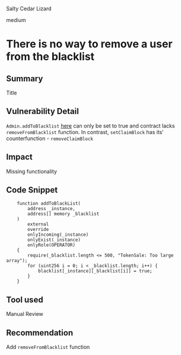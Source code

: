 Salty Cedar Lizard

medium

# There is no way to remove a user from the blacklist

## Summary
Title
## Vulnerability Detail
`Admin.addToBlacklist` [here](https://github.com/sherlock-audit/2024-03-zap-protocol/blob/c2ad35aa844899fa24f6ed0cbfcf6c7e611b061a/zap-contracts-labs/contracts/Admin.sol#L149-L163) can only be set to true and contract lacks `removeFromBlacklist` function. In contrast, `setClaimBlock` has its' counterfunction - `removeClaimBlock`
## Impact
Missing functionality
## Code Snippet
```solidity 
    function addToBlackList(
        address _instance,
        address[] memory _blacklist
    )
        external
        override
        onlyIncoming(_instance)
        onlyExist(_instance)
        onlyRole(OPERATOR)
    {
        require(_blacklist.length <= 500, "TokenSale: Too large array");
        for (uint256 i = 0; i < _blacklist.length; i++) {
            blacklist[_instance][_blacklist[i]] = true;
        }
    }
```
## Tool used

Manual Review

## Recommendation
Add `removeFromBlacklist` function